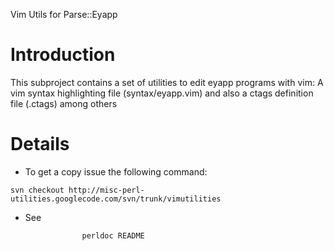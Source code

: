 Vim Utils for Parse::Eyapp

# Introduction #

This subproject contains a set of utilities to edit eyapp programs with
vim: A vim syntax highlighting file (syntax/eyapp.vim) and also
a ctags definition file (.ctags) among others


# Details #

  * To get a copy issue the following command:
```
svn checkout http://misc-perl-utilities.googlecode.com/svn/trunk/vimutilities
```

  * See
```
                perldoc README
```